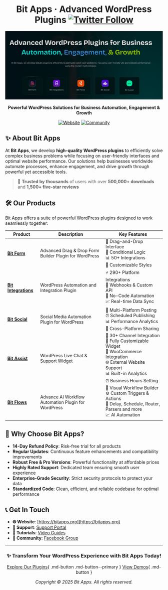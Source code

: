 <!--
Title: Bit Apps - Advanced WordPress Plugins for Automation and Growth
Description: Bit Apps develops premium WordPress plugins including Bit Form, Bit Integrations, Bit Social, Bit Assist, and Bit Flows for business automation, engagement, and growth.
Author: Bit-Apps-Pro
Keywords: wordpress, plugins, automation, forms, integrations, social media, automation, bit apps, bit form, bit integrations
-->

<div align="center">
  
# Bit Apps · Advanced WordPress Plugins [![Twitter Follow](https://img.shields.io/twitter/follow/bitappspro?style=social)](https://twitter.com/bitappspro)

![Bit Apps Banner](bit-apps-banner-github.png)

**Powerful WordPress Solutions for Business Automation, Engagement & Growth**

[![Website](https://img.shields.io/badge/Visit-Our%20Website-blue?style=for-the-badge&logo=wordpress)](https://bitapps.pro/)
[![Community](https://img.shields.io/badge/Join-Community%20%F0%9F%92%AC-red?style=for-the-badge&logo=facebook)](https://www.facebook.com/groups/bitapps)

</div>

## ✨ About Bit Apps

At **Bit Apps**, we develop **high-quality WordPress plugins** to efficiently solve complex business problems while focusing on user-friendly interfaces and optimal website performance. Our solutions help businesses worldwide automate processes, enhance engagement, and drive growth through powerful yet accessible tools.

> 🚀 **Trusted by thousands** of users with over **500,000+ downloads** and **1,500+ five-star reviews**

## 🛠️ Our Products

Bit Apps offers a suite of powerful WordPress plugins designed to work seamlessly together:

| Product | Description | Key Features |
|---------|-------------|-------------|
| **[Bit Form](https://bit-form.com/)** | Advanced Drag & Drop Form Builder Plugin for WordPress | 🎯 Drag-and-Drop Interface<br>🔄 Conditional Logic<br>📊 50+ Integrations<br>🎨 Customizable Styles |
| **[Bit Integrations](https://bit-integrations.com/)** | WordPress Automation and Integration Plugin | ⚡ 290+ Platform Integrations<br>🔌 Webhooks & Custom API<br>🤖 No-Code Automation<br>📈 Real-time Data Sync |
| **[Bit Social](https://bit-social.com/)** | Social Media Automation Plugin for WordPress | 📱 Multi-Platform Posting<br>⏰ Scheduled Publishing<br>📊 Performance Analytics<br>🔗 Cross-Platform Sharing |
| **[Bit Assist](https://bitapps.pro/bit-assist/)** | WordPress Live Chat & Support Widget | 🔗 30+ Channel Integration <br> 🎨 Fully Customizable Widget <br> 🛒 WooCommerce Integration<br> 🌐 External Website Support<br> 📊 Built-in Analytics<br> ⏰ Business Hours Setting|
| **[Bit Flows](https://bit-flows.com/)** | Advance AI Workflow Automation Plugin for WordPress | 🔄 Visual Workflow Builder<br>⚙️ Custom Triggers & Actions<br>🔄 Delay, Schedule, Router, Parsers and more<br>📈 AI Automation |



## 🌟 Why Choose Bit Apps?

- **14-Day Refund Policy**: Risk-free trial for all products
- **Regular Updates**: Continuous feature enhancements and compatibility improvements
- **Robust Free & Pro Versions**: Powerful functionality at affordable prices
- **Highly Rated Support**: Dedicated team ensuring smooth user experience
- **Enterprise-Grade Security**: Strict security protocols to protect your data
- **Standardized Code**: Clean, efficient, and reliable codebase for optimal performance


## 📞 Get In Touch

- **🌐 Website**: [https://bitapps.pro](https://bitapps.pro)
- **📧 Support**: [Support Portal](https://bitapps.pro/contact/)
- **🎥 Tutorials**: [Video Guides](https://www.youtube.com/@bit-apps/playlists)
- **👥 Community**: [Facebook Group](https://www.facebook.com/groups/bitapps)


---

<div align="center">
  
### **✨ Transform Your WordPress Experience with Bit Apps Today!**

[Explore Our Plugins](https://bitapps.pro/plugin-hub/){ .md-button .md-button--primary } [View Demos](https://towp.io/){ .md-button }

*Copyright © 2025 Bit Apps. All rights reserved.*

</div>